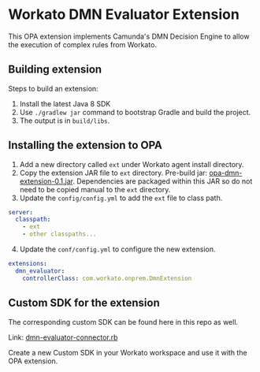 # Workato DMN Evaluator Extension

This OPA extension implements Camunda's DMN Decision Engine to allow
the execution of complex rules from Workato.

## Building extension

Steps to build an extension:

1. Install the latest Java 8 SDK
2. Use `./gradlew jar` command to bootstrap Gradle and build the project.
3. The output is in `build/libs`.

## Installing the extension to OPA

1. Add a new directory called `ext` under Workato agent install directory.
2. Copy the extension JAR file to `ext` directory. Pre-build jar: [opa-dmn-extension-0.1.jar](build/libs/opa-dmn-extension-0.1.jar).  Dependencies are packaged within this JAR so do not need to be copied manual to the `ext` directory.
3. Update the `config/config.yml` to add the `ext` file to class path.

```yml
server:
  classpath: 
    - ext
    - other classpaths...
```

4. Update the `conf/config.yml` to configure the new extension.

```yml
extensions:
  dmn_evaluator:
    controllerClass: com.workato.onprem.DmnExtension
```

## Custom SDK for the extension

The corresponding custom SDK can be found here in this repo as well.

Link: [dmn-evaluator-connector.rb](custom-sdk/dmn-evaluator-connector.rb)

Create a new Custom SDK in your Workato workspace and use it with the OPA extension.